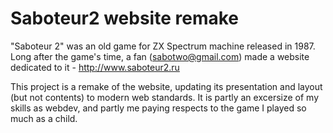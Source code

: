 # Saboteur2 website remake #

"Saboteur 2" was an old game for ZX Spectrum machine released in 1987. Long after the game's time, a fan (sabotwo@gmail.com) made a website dedicated to it - http://www.saboteur2.ru

This project is a remake of the website, updating its presentation and layout (but not contents) to modern web standards. It is partly an excersize of my skills as webdev, and partly me paying respects to the game I played so much as a child.